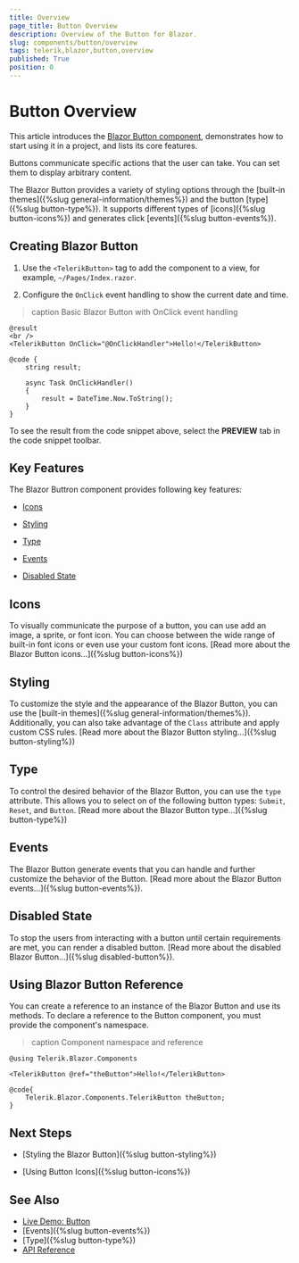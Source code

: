 ```yaml
---
title: Overview
page_title: Button Overview
description: Overview of the Button for Blazor.
slug: components/button/overview
tags: telerik,blazor,button,overview
published: True
position: 0
---
```


# Button Overview

This article introduces the <a href="https://www.telerik.com/blazor-ui/buttons" target="_blank">Blazor Button component</a>, demonstrates how to start using it in a project, and lists its core features.

Buttons communicate specific actions that the user can take. You can set them to display arbitrary content.

The Blazor Button provides a variety of styling options through the [built-in themes]({%slug general-information/themes%}) and the button [type]({%slug button-type%}). It supports different types of [icons]({%slug button-icons%}) and generates click [events]({%slug button-events%}).

## Creating Blazor Button

1. Use the `<TelerikButton>` tag to add the component to a view, for example, `~/Pages/Index.razor`.

1. Configure the `OnClick` event handling to show the current date and time.

>caption Basic Blazor Button with OnClick event handling

````CSHTML
@result
<br />
<TelerikButton OnClick="@OnClickHandler">Hello!</TelerikButton>

@code {
    string result;

    async Task OnClickHandler()
    {
        result = DateTime.Now.ToString();
    }
}
````

To see the result from the code snippet above, select the **PREVIEW** tab in the code snippet toolbar.

## Key Features

The Blazor Buttron component provides following key features:

* [Icons](#icons)

* [Styling](#styling)

* [Type](#type)

* [Events](#events)

* [Disabled State](#disabled-state)

## Icons

To visually communicate the purpose of a button, you can use add an image, a sprite, or font icon. You can choose between the wide range of built-in font icons or even use your custom font icons. [Read more about the Blazor Button icons...]({%slug button-icons%})

## Styling

To customize the style and the appearance of the Blazor Button, you can use the [built-in themes]({%slug general-information/themes%}). Additionally, you can also take advantage of the `Class` attribute and apply custom CSS rules. [Read more about the Blazor Button styling...]({%slug button-styling%})

## Type

To control the desired behavior of the Blazor Button, you can use the `type` attribute. This allows you to select on of the following button types: `Submit`, `Reset`, and `Button`. [Read more about the Blazor Button type...]({%slug button-type%})

## Events

The Blazor Button generate events that you can handle and further customize the behavior of the Button. [Read more about the Blazor Button events...]({%slug button-events%}).

## Disabled State

To stop the users from interacting with a button until certain requirements are met, you can render a disabled button. [Read more about the disabled Blazor Button...]({%slug disabled-button%}).

## Using Blazor Button Reference

You can create a reference to an instance of the Blazor Button and use its methods. To declare a reference to the Button component, you must provide the component's namespace. 

>caption Component namespace and reference

````CSHTML
@using Telerik.Blazor.Components

<TelerikButton @ref="theButton">Hello!</TelerikButton>

@code{
	Telerik.Blazor.Components.TelerikButton theButton;
}
````

## Next Steps

* [Styling the Blazor Button]({%slug button-styling%})

* [Using Button Icons]({%slug button-icons%})

## See Also

  * [Live Demo: Button](https://demos.telerik.com/blazor-ui/button/index)
  * [Events]({%slug button-events%})
  * [Type]({%slug button-type%})
  * [API Reference](https://docs.telerik.com/blazor-ui/api/Telerik.Blazor.Components.TelerikButton)   
